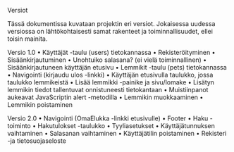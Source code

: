 Versiot


Tässä dokumentissa kuvataan projektin eri versiot. 
Jokaisessa uudessa versiossa on lähtökohtaisesti samat rakenteet ja toiminnallisuudet, ellei toisin mainita.

Versio 1.0
•	Käyttäjät -taulu (users) tietokannassa
•	Rekisteröityminen
•	Sisäänkirjautuminen
•	Unohtuiko salasana? (ei vielä toiminnallinen)
•	Sisäänkirjautuneen käyttäjän etusivu
•	Lemmikit -taulu (pets) tietokannassa
•	Navigointi (kirjaudu ulos -linkki)
•	Käyttäjän etusivulla taulukko, jossa taulukko lemmikeistä
•	Lisää lemmikki -painike ja sivu/lomake
•	Lisätyn lemmikin tiedot tallentuvat onnistuneesti tietokantaan
•	Muistiinpanot aukeavat JavaScriptin alert -metodilla 
•	Lemmikin muokkaaminen
•	Lemmikin poistaminen

Versio 2.0
•	Navigointi (OmaElukka -linkki etusivulle)
•	Footer
•	Haku -toiminto
•	Hakutulokset -taulukko
•	Tyyliasetukset
•	Käyttäjätunnuksen vaihtaminen
•	Salasanan vaihtaminen
•	Käyttäjätilin poistaminen
•	Rekisteri -ja tietosuojaseloste
